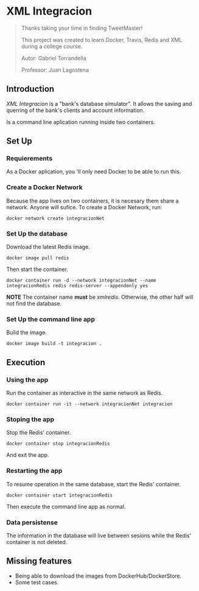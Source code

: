 # XML Integracion

>Thanks taking your time in finding TweetMaster!
>
>This project was created to learn Docker, Travis, Redis and XML during a college course.
>
>Autor: Gabriel Torrandella
>
>Professor: Juan Lagostena

## Introduction

_XML Integracion_ is a "bank's database simulator". It allows the saving and querring of the bank's clients and account information.

Is a command line aplication running inside two containers.

## Set Up

### Requierements

As a Docker aplication, you 'll only need Docker to be able to run this.

### Create a Docker Network

Because the app lives on two containers, it is necesary them share a network. Anyone will sufice.
To create a Docker Network, run:
```
docker network create integracionNet
```

### Set Up the database

Download the latest Redis image.
```
docker image pull redis
```
Then start the container.
```
docker container run -d --network integracionNet --name integracionRedis redis redis-server --appendonly yes
```
**NOTE** The container name **must** be _xmlredis_. Otherwise, the other half will not find the database.

### Set Up the command line app

Build the image.
```
docker image build -t integracion .
```

## Execution

### Using the app

Run the container as interactive in the same network as Redis.
```
docker container run -it --network integracionNet integracion
```

### Stoping the app

Stop the Redis' container.
```
docker container stop integracionRedis
```
And exit the app.

### Restarting the app

To resume operation in the same database, start the Redis' container.
```
docker container start integracionRedis
```
Then execute the command line app as normal.

### Data persistense

The information in the database will live between sesions while the Redis' container is not deleted.

## Missing features

 * Being able to download the images from DockerHub/DockerStore.
 * Some test cases.
